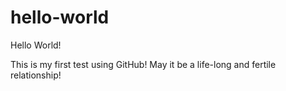 # hello-world
Hello World!

This is my first test using GitHub!
May it be a life-long and fertile relationship!
